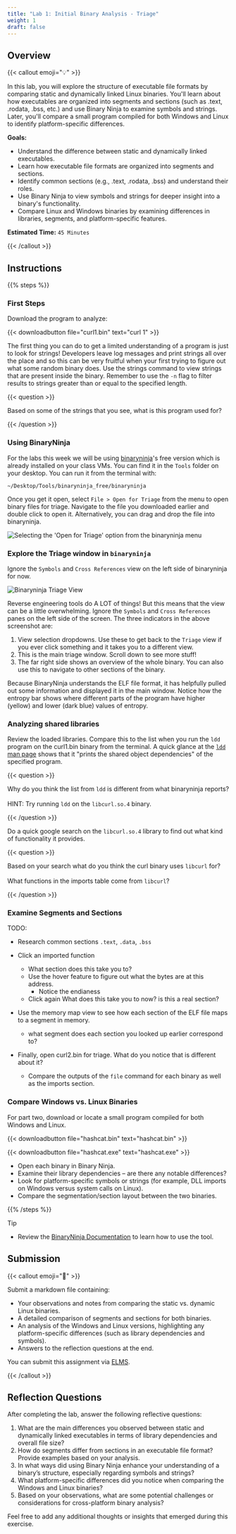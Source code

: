 ```yaml
---
title: "Lab 1: Initial Binary Analysis - Triage"
weight: 1
draft: false
---
```


## Overview

{{< callout emoji="💡" >}}

In this lab, you will explore the structure of executable file formats by
comparing static and dynamically linked Linux binaries. You'll learn about how
executables are organized into segments and sections (such as .text, .rodata,
.bss, etc.) and use Binary Ninja to examine symbols and strings. Later, you'll
compare a small program compiled for both Windows and Linux to identify
platform-specific differences.

**Goals:**

- Understand the difference between static and dynamically linked executables.
- Learn how executable file formats are organized into segments and sections.
- Identify common sections (e.g., .text, .rodata, .bss) and understand their
  roles.
- Use Binary Ninja to view symbols and strings for deeper insight into a
  binary's functionality.
- Compare Linux and Windows binaries by examining differences in libraries,
  segments, and platform-specific features.

**Estimated Time:** `45 Minutes`

{{< /callout >}}

## Instructions

{{% steps %}}

### First Steps

Download the program to analyze:

{{< downloadbutton file="curl1.bin" text="curl 1" >}}

The first thing you can do to get a limited understanding of a program is just
to look for strings! Developers leave log messages and print strings all over
the place and so this can be very fruitful when your first trying to figure out
what some random binary does. Use the strings command to view strings that are
present inside the binary. Remember to use the `-n` flag to filter results to
strings greater than or equal to the specified length.

{{< question >}}

Based on some of the strings that you see, what is this program used for?

{{< /question >}}

### Using BinaryNinja

For the labs this week we will be using [binaryninja](https://binary.ninja)'s
free version which is already installed on your class VMs. You can find it in
the `Tools` folder on your desktop. You can run it from the terminal with:

```shell {filename=Shell}
~/Desktop/Tools/binaryninja_free/binaryninja
```

Once you get it open, select `File > Open for Triage` from the menu to open
binary files for triage. Navigate to the file you downloaded earlier and double
click to open it. Alternatively, you can drag and drop the file into
binaryninja.

![](./binja_open_for_triage.png "Selecting the 'Open for Triage' option from the binaryninja menu")

### Explore the Triage window in `binaryninja`

Ignore the `Symbols` and `Cross References` view on the left side of binaryninja
for now.

![](./triage-view.png "Binaryninja Triage View")

Reverse engineering tools do A LOT of things! But this means that the view can
be a little overwhelming. Ignore the `Symbols` and `Cross References` panes on
the left side of the screen. The three indicators in the above screenshot are:

1. View selection dropdowns. Use these to get back to the `Triage` view if you
   ever click something and it takes you to a different view.
2. This is the main triage window. Scroll down to see more stuff!
3. The far right side shows an overview of the whole binary. You can also use
   this to navigate to other sections of the binary.

Because BinaryNinja understands the ELF file format, it has helpfully pulled out
some information and displayed it in the main window. Notice how the entropy bar
shows where different parts of the program have higher (yellow) and lower (dark
blue) values of entropy.

### Analyzing shared libraries

Review the loaded libraries. Compare this to the list when you run the `ldd`
program on the curl1.bin binary from the terminal. A quick glance at the
[`ldd` man page](https://man7.org/linux/man-pages/man1/ldd.1.html) shows that it
"prints the shared object dependencies" of the specified program.

{{< question >}}

Why do you think the list from `ldd` is different from what binaryninja reports?
<br></br> HINT: Try running `ldd` on the `libcurl.so.4` binary.

{{< /question >}}

Do a quick google search on the `libcurl.so.4` library to find out what kind of
functionality it provides.

{{< question >}}

Based on your search what do you think the curl binary uses `libcurl` for?
<br></br> What functions in the imports table come from `libcurl`?

{{< /question >}}

### Examine Segments and Sections

TODO:

- Research common sections `.text`, `.data`, `.bss`
- Click an imported function
  - What section does this take you to?
  - Use the hover feature to figure out what the bytes are at this address.
    - Notice the endianess
  - Click again What does this take you to now? is this a real section?
- Use the memory map view to see how each section of the ELF file maps to a
  segment in memory.
  - what segment does each section you looked up earlier correspond to?

- Finally, open curl2.bin for triage. What do you notice that is different about
  it?
  - Compare the outputs of the `file` command for each binary as well as the
    imports section.

### Compare Windows vs. Linux Binaries

For part two, download or locate a small program compiled for both Windows and
Linux.

{{< downloadbutton file="hashcat.bin" text="hashcat.bin" >}}

{{< downloadbutton file="hashcat.exe" text="hashcat.exe" >}}

- Open each binary in Binary Ninja.
- Examine their library dependencies – are there any notable differences?
- Look for platform-specific symbols or strings (for example, DLL imports on
  Windows versus system calls on Linux).
- Compare the segmentation/section layout between the two binaries.

{{% /steps %}}

> [!TIP]
>
> - Review the
>   [BinaryNinja Documentation](https://docs.binary.ninja/guide/index.html#triage-summary)
>   to learn how to use the tool.

## Submission

{{< callout emoji="📝" >}}

Submit a markdown file containing:

- Your observations and notes from comparing the static vs. dynamic Linux
  binaries.
- A detailed comparison of segments and sections for both binaries.
- An analysis of the Windows and Linux versions, highlighting any
  platform-specific differences (such as library dependencies and symbols).
- Answers to the reflection questions at the end.

You can submit this assignment via
[ELMS](https://umd.instructure.com/courses/1390353/assignments).

{{< /callout >}}

## Reflection Questions

After completing the lab, answer the following reflective questions:

1. What are the main differences you observed between static and dynamically
   linked executables in terms of library dependencies and overall file size?
2. How do segments differ from sections in an executable file format? Provide
   examples based on your analysis.
3. In what ways did using Binary Ninja enhance your understanding of a binary’s
   structure, especially regarding symbols and strings?
4. What platform-specific differences did you notice when comparing the Windows
   and Linux binaries?
5. Based on your observations, what are some potential challenges or
   considerations for cross-platform binary analysis?

Feel free to add any additional thoughts or insights that emerged during this
exercise.
